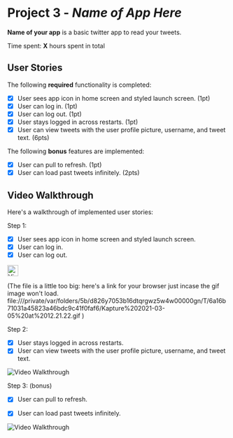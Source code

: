 # Project 3 - *Name of App Here*

**Name of your app** is a basic twitter app to read your tweets.

Time spent: **X** hours spent in total

## User Stories

The following **required** functionality is completed:

- [x] User sees app icon in home screen and styled launch screen. (1pt)
- [x] User can log in. (1pt)
- [x] User can log out. (1pt)
- [x] User stays logged in across restarts. (1pt)
- [x] User can view tweets with the user profile picture, username, and tweet text. (6pts)

The following **bonus** features are implemented:

- [x] User can pull to refresh. (1pt)
- [x] User can load past tweets infinitely. (2pts)

## Video Walkthrough

Here's a walkthrough of implemented user stories:

Step 1:
- [x] User sees app icon in home screen and styled launch screen.
- [x] User can log in.
- [x] User can log out.

<img src='https://github.com/xulinxi/Twitter-iOS-App/blob/c7d4603923972efc3541c845bcc84026dd6fe793/Twitter-iOS-Step1.gif' width='25' alt='Video Walkthrough' />

(The file is a little too big: here's a link for your browser just incase the gif image won't load.
file:///private/var/folders/5b/d826y7053b16dtqrgwz5w4w00000gn/T/6a16b71031a45823a46bdc9c41f0faf6/Kapture%202021-03-05%20at%2012.21.22.gif )


Step 2:
- [x] User stays logged in across restarts.
- [x] User can view tweets with the user profile picture, username, and tweet text.

<img src='http://i.imgur.com/link/to/your/gif/file.gif' title='Video Walkthrough' width='' alt='Video Walkthrough' />

Step 3: (bonus)
- [x] User can pull to refresh. 
- [x] User can load past tweets infinitely. 


<img src='http://i.imgur.com/link/to/your/gif/file.gif' title='Video Walkthrough' width='' alt='Video Walkthrough' />


